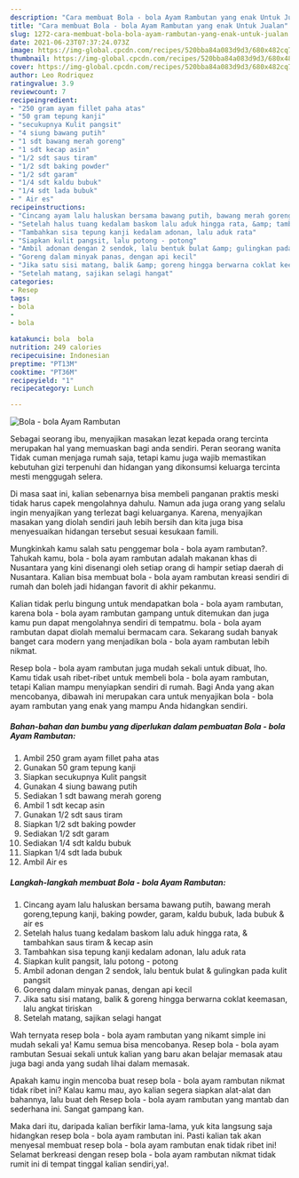 ```yaml
---
description: "Cara membuat Bola - bola Ayam Rambutan yang enak Untuk Jualan"
title: "Cara membuat Bola - bola Ayam Rambutan yang enak Untuk Jualan"
slug: 1272-cara-membuat-bola-bola-ayam-rambutan-yang-enak-untuk-jualan
date: 2021-06-23T07:37:24.073Z
image: https://img-global.cpcdn.com/recipes/520bba84a083d9d3/680x482cq70/bola-bola-ayam-rambutan-foto-resep-utama.jpg
thumbnail: https://img-global.cpcdn.com/recipes/520bba84a083d9d3/680x482cq70/bola-bola-ayam-rambutan-foto-resep-utama.jpg
cover: https://img-global.cpcdn.com/recipes/520bba84a083d9d3/680x482cq70/bola-bola-ayam-rambutan-foto-resep-utama.jpg
author: Leo Rodriquez
ratingvalue: 3.9
reviewcount: 7
recipeingredient:
- "250 gram ayam fillet paha atas"
- "50 gram tepung kanji"
- "secukupnya Kulit pangsit"
- "4 siung bawang putih"
- "1 sdt bawang merah goreng"
- "1 sdt kecap asin"
- "1/2 sdt saus tiram"
- "1/2 sdt baking powder"
- "1/2 sdt garam"
- "1/4 sdt kaldu bubuk"
- "1/4 sdt lada bubuk"
- " Air es"
recipeinstructions:
- "Cincang ayam lalu haluskan bersama bawang putih, bawang merah goreng,tepung kanji, baking powder, garam, kaldu bubuk, lada bubuk &amp; air es"
- "Setelah halus tuang kedalam baskom lalu aduk hingga rata, &amp; tambahkan saus tiram &amp; kecap asin"
- "Tambahkan sisa tepung kanji kedalam adonan, lalu aduk rata"
- "Siapkan kulit pangsit, lalu potong - potong"
- "Ambil adonan dengan 2 sendok, lalu bentuk bulat &amp; gulingkan pada kulit pangsit"
- "Goreng dalam minyak panas, dengan api kecil"
- "Jika satu sisi matang, balik &amp; goreng hingga berwarna coklat keemasan, lalu angkat tiriskan"
- "Setelah matang, sajikan selagi hangat"
categories:
- Resep
tags:
- bola
- 
- bola

katakunci: bola  bola 
nutrition: 249 calories
recipecuisine: Indonesian
preptime: "PT13M"
cooktime: "PT36M"
recipeyield: "1"
recipecategory: Lunch

---
```



![Bola - bola Ayam Rambutan](https://img-global.cpcdn.com/recipes/520bba84a083d9d3/680x482cq70/bola-bola-ayam-rambutan-foto-resep-utama.jpg)

Sebagai seorang ibu, menyajikan masakan lezat kepada orang tercinta merupakan hal yang memuaskan bagi anda sendiri. Peran seorang  wanita Tidak cuman menjaga rumah saja, tetapi kamu juga wajib memastikan kebutuhan gizi terpenuhi dan hidangan yang dikonsumsi keluarga tercinta mesti menggugah selera.

Di masa  saat ini, kalian sebenarnya bisa membeli panganan praktis meski tidak harus capek mengolahnya dahulu. Namun ada juga orang yang selalu ingin menyajikan yang terlezat bagi keluarganya. Karena, menyajikan masakan yang diolah sendiri jauh lebih bersih dan kita juga bisa menyesuaikan hidangan tersebut sesuai kesukaan famili. 



Mungkinkah kamu salah satu penggemar bola - bola ayam rambutan?. Tahukah kamu, bola - bola ayam rambutan adalah makanan khas di Nusantara yang kini disenangi oleh setiap orang di hampir setiap daerah di Nusantara. Kalian bisa membuat bola - bola ayam rambutan kreasi sendiri di rumah dan boleh jadi hidangan favorit di akhir pekanmu.

Kalian tidak perlu bingung untuk mendapatkan bola - bola ayam rambutan, karena bola - bola ayam rambutan gampang untuk ditemukan dan juga kamu pun dapat mengolahnya sendiri di tempatmu. bola - bola ayam rambutan dapat diolah memalui bermacam cara. Sekarang sudah banyak banget cara modern yang menjadikan bola - bola ayam rambutan lebih nikmat.

Resep bola - bola ayam rambutan juga mudah sekali untuk dibuat, lho. Kamu tidak usah ribet-ribet untuk membeli bola - bola ayam rambutan, tetapi Kalian mampu menyiapkan sendiri di rumah. Bagi Anda yang akan mencobanya, dibawah ini merupakan cara untuk menyajikan bola - bola ayam rambutan yang enak yang mampu Anda hidangkan sendiri.

<!--inarticleads1-->

##### Bahan-bahan dan bumbu yang diperlukan dalam pembuatan Bola - bola Ayam Rambutan:

1. Ambil 250 gram ayam fillet paha atas
1. Gunakan 50 gram tepung kanji
1. Siapkan secukupnya Kulit pangsit
1. Gunakan 4 siung bawang putih
1. Sediakan 1 sdt bawang merah goreng
1. Ambil 1 sdt kecap asin
1. Gunakan 1/2 sdt saus tiram
1. Siapkan 1/2 sdt baking powder
1. Sediakan 1/2 sdt garam
1. Sediakan 1/4 sdt kaldu bubuk
1. Siapkan 1/4 sdt lada bubuk
1. Ambil  Air es




<!--inarticleads2-->

##### Langkah-langkah membuat Bola - bola Ayam Rambutan:

1. Cincang ayam lalu haluskan bersama bawang putih, bawang merah goreng,tepung kanji, baking powder, garam, kaldu bubuk, lada bubuk &amp; air es
1. Setelah halus tuang kedalam baskom lalu aduk hingga rata, &amp; tambahkan saus tiram &amp; kecap asin
1. Tambahkan sisa tepung kanji kedalam adonan, lalu aduk rata
1. Siapkan kulit pangsit, lalu potong - potong
1. Ambil adonan dengan 2 sendok, lalu bentuk bulat &amp; gulingkan pada kulit pangsit
1. Goreng dalam minyak panas, dengan api kecil
1. Jika satu sisi matang, balik &amp; goreng hingga berwarna coklat keemasan, lalu angkat tiriskan
1. Setelah matang, sajikan selagi hangat




Wah ternyata resep bola - bola ayam rambutan yang nikamt simple ini mudah sekali ya! Kamu semua bisa mencobanya. Resep bola - bola ayam rambutan Sesuai sekali untuk kalian yang baru akan belajar memasak atau juga bagi anda yang sudah lihai dalam memasak.

Apakah kamu ingin mencoba buat resep bola - bola ayam rambutan nikmat tidak ribet ini? Kalau kamu mau, ayo kalian segera siapkan alat-alat dan bahannya, lalu buat deh Resep bola - bola ayam rambutan yang mantab dan sederhana ini. Sangat gampang kan. 

Maka dari itu, daripada kalian berfikir lama-lama, yuk kita langsung saja hidangkan resep bola - bola ayam rambutan ini. Pasti kalian tak akan menyesal membuat resep bola - bola ayam rambutan enak tidak ribet ini! Selamat berkreasi dengan resep bola - bola ayam rambutan nikmat tidak rumit ini di tempat tinggal kalian sendiri,ya!.

